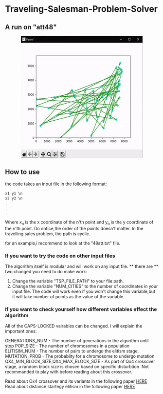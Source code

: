 # Traveling-Salesman-Problem-Solver

## A run on "att48" 

<p align="center"><img src="https://github.com/EyalBrilling/Traveling-Salesman-Problem-Solver/blob/master/media/att48.gif" width="400" height="400" /></p>



## How to use
the code takes an input file in the following format:
```
x1 y1 \n
x2 y2 \n
.
.
.
```
Where x<sub>n</sub> is the x coordinate of the n'th point and y<sub>n</sub> is the y coordinate of the n'th point.
Do notice,the order of the points doesn't matter. In the travelling sales problem, the path is cyclic.

for an example,i recommend to look at the "48att.txt" file.

### If you want to try the code on other input files
The algorithm itself is modular and will work on any input file. ** there are ** two changed you need to do make work:
1) Change the variable "TSP_FILE_PATH" to your file path.
2) Change the variable "NUM_CITIES" to the number of coordinates in your input file.
The code will work even if you won't change this variable,but it will take number of points as the value of the variable.

### If you want to check yourself how different variables effect the algorithm
All of the CAPS-LOCKED vairables can be changed. I will explain the important ones:

GENERATIONS_NUM - The number of generations in the algorithm until stop
POP_SIZE - The number of chromosomes in a population
ELITISIM_NUM - The number of pairs to undergo the elitism stage.
MUTATION_PROB - The probabilty for a chromosome to undergo mutation
QX4_MIN_BLOCK_SIZE,QX4_MAX_BLOCK_SIZE - As part of Qx4 crossover stage, a random block size is chosen based on specific disturbtion. 
Not recommanded to play with before reading about this crossover.

Read about Ox4 crossover and its variants in the following paper [HERE](https://www.redalyc.org/pdf/2652/265219618002.pdf)
Read about distance startegy elitism in the following paper [HERE](https://ieeexplore.ieee.org/document/8426051)
